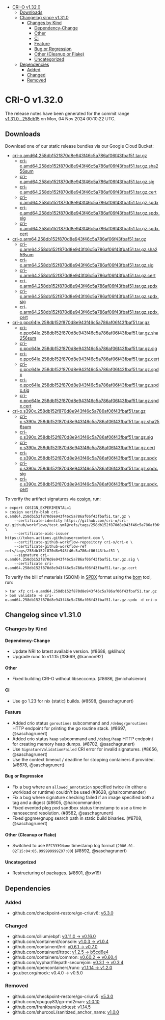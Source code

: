 - [CRI-O v1.32.0](#cri-o-v1320)
  - [Downloads](#downloads)
  - [Changelog since v1.31.0](#changelog-since-v1310)
    - [Changes by Kind](#changes-by-kind)
      - [Dependency-Change](#dependency-change)
      - [Other](#other)
      - [Ci](#ci)
      - [Feature](#feature)
      - [Bug or Regression](#bug-or-regression)
      - [Other (Cleanup or Flake)](#other-cleanup-or-flake)
      - [Uncategorized](#uncategorized)
  - [Dependencies](#dependencies)
    - [Added](#added)
    - [Changed](#changed)
    - [Removed](#removed)

# CRI-O v1.32.0

The release notes have been generated for the commit range
[v1.31.0...258db15](https://github.com/cri-o/cri-o/compare/v1.31.0...v1.32.0) on Mon, 04 Nov 2024 00:10:22 UTC.

## Downloads

Download one of our static release bundles via our Google Cloud Bucket:

- [cri-o.amd64.258db152f870d8e943f46c5a786af06f43fbaf51.tar.gz](https://storage.googleapis.com/cri-o/artifacts/cri-o.amd64.258db152f870d8e943f46c5a786af06f43fbaf51.tar.gz)
  - [cri-o.amd64.258db152f870d8e943f46c5a786af06f43fbaf51.tar.gz.sha256sum](https://storage.googleapis.com/cri-o/artifacts/cri-o.amd64.258db152f870d8e943f46c5a786af06f43fbaf51.tar.gz.sha256sum)
  - [cri-o.amd64.258db152f870d8e943f46c5a786af06f43fbaf51.tar.gz.sig](https://storage.googleapis.com/cri-o/artifacts/cri-o.amd64.258db152f870d8e943f46c5a786af06f43fbaf51.tar.gz.sig)
  - [cri-o.amd64.258db152f870d8e943f46c5a786af06f43fbaf51.tar.gz.cert](https://storage.googleapis.com/cri-o/artifacts/cri-o.amd64.258db152f870d8e943f46c5a786af06f43fbaf51.tar.gz.cert)
  - [cri-o.amd64.258db152f870d8e943f46c5a786af06f43fbaf51.tar.gz.spdx](https://storage.googleapis.com/cri-o/artifacts/cri-o.amd64.258db152f870d8e943f46c5a786af06f43fbaf51.tar.gz.spdx)
  - [cri-o.amd64.258db152f870d8e943f46c5a786af06f43fbaf51.tar.gz.spdx.sig](https://storage.googleapis.com/cri-o/artifacts/cri-o.amd64.258db152f870d8e943f46c5a786af06f43fbaf51.tar.gz.spdx.sig)
  - [cri-o.amd64.258db152f870d8e943f46c5a786af06f43fbaf51.tar.gz.spdx.cert](https://storage.googleapis.com/cri-o/artifacts/cri-o.amd64.258db152f870d8e943f46c5a786af06f43fbaf51.tar.gz.spdx.cert)
- [cri-o.arm64.258db152f870d8e943f46c5a786af06f43fbaf51.tar.gz](https://storage.googleapis.com/cri-o/artifacts/cri-o.arm64.258db152f870d8e943f46c5a786af06f43fbaf51.tar.gz)
  - [cri-o.arm64.258db152f870d8e943f46c5a786af06f43fbaf51.tar.gz.sha256sum](https://storage.googleapis.com/cri-o/artifacts/cri-o.arm64.258db152f870d8e943f46c5a786af06f43fbaf51.tar.gz.sha256sum)
  - [cri-o.arm64.258db152f870d8e943f46c5a786af06f43fbaf51.tar.gz.sig](https://storage.googleapis.com/cri-o/artifacts/cri-o.arm64.258db152f870d8e943f46c5a786af06f43fbaf51.tar.gz.sig)
  - [cri-o.arm64.258db152f870d8e943f46c5a786af06f43fbaf51.tar.gz.cert](https://storage.googleapis.com/cri-o/artifacts/cri-o.arm64.258db152f870d8e943f46c5a786af06f43fbaf51.tar.gz.cert)
  - [cri-o.arm64.258db152f870d8e943f46c5a786af06f43fbaf51.tar.gz.spdx](https://storage.googleapis.com/cri-o/artifacts/cri-o.arm64.258db152f870d8e943f46c5a786af06f43fbaf51.tar.gz.spdx)
  - [cri-o.arm64.258db152f870d8e943f46c5a786af06f43fbaf51.tar.gz.spdx.sig](https://storage.googleapis.com/cri-o/artifacts/cri-o.arm64.258db152f870d8e943f46c5a786af06f43fbaf51.tar.gz.spdx.sig)
  - [cri-o.arm64.258db152f870d8e943f46c5a786af06f43fbaf51.tar.gz.spdx.cert](https://storage.googleapis.com/cri-o/artifacts/cri-o.arm64.258db152f870d8e943f46c5a786af06f43fbaf51.tar.gz.spdx.cert)
- [cri-o.ppc64le.258db152f870d8e943f46c5a786af06f43fbaf51.tar.gz](https://storage.googleapis.com/cri-o/artifacts/cri-o.ppc64le.258db152f870d8e943f46c5a786af06f43fbaf51.tar.gz)
  - [cri-o.ppc64le.258db152f870d8e943f46c5a786af06f43fbaf51.tar.gz.sha256sum](https://storage.googleapis.com/cri-o/artifacts/cri-o.ppc64le.258db152f870d8e943f46c5a786af06f43fbaf51.tar.gz.sha256sum)
  - [cri-o.ppc64le.258db152f870d8e943f46c5a786af06f43fbaf51.tar.gz.sig](https://storage.googleapis.com/cri-o/artifacts/cri-o.ppc64le.258db152f870d8e943f46c5a786af06f43fbaf51.tar.gz.sig)
  - [cri-o.ppc64le.258db152f870d8e943f46c5a786af06f43fbaf51.tar.gz.cert](https://storage.googleapis.com/cri-o/artifacts/cri-o.ppc64le.258db152f870d8e943f46c5a786af06f43fbaf51.tar.gz.cert)
  - [cri-o.ppc64le.258db152f870d8e943f46c5a786af06f43fbaf51.tar.gz.spdx](https://storage.googleapis.com/cri-o/artifacts/cri-o.ppc64le.258db152f870d8e943f46c5a786af06f43fbaf51.tar.gz.spdx)
  - [cri-o.ppc64le.258db152f870d8e943f46c5a786af06f43fbaf51.tar.gz.spdx.sig](https://storage.googleapis.com/cri-o/artifacts/cri-o.ppc64le.258db152f870d8e943f46c5a786af06f43fbaf51.tar.gz.spdx.sig)
  - [cri-o.ppc64le.258db152f870d8e943f46c5a786af06f43fbaf51.tar.gz.spdx.cert](https://storage.googleapis.com/cri-o/artifacts/cri-o.ppc64le.258db152f870d8e943f46c5a786af06f43fbaf51.tar.gz.spdx.cert)
- [cri-o.s390x.258db152f870d8e943f46c5a786af06f43fbaf51.tar.gz](https://storage.googleapis.com/cri-o/artifacts/cri-o.s390x.258db152f870d8e943f46c5a786af06f43fbaf51.tar.gz)
  - [cri-o.s390x.258db152f870d8e943f46c5a786af06f43fbaf51.tar.gz.sha256sum](https://storage.googleapis.com/cri-o/artifacts/cri-o.s390x.258db152f870d8e943f46c5a786af06f43fbaf51.tar.gz.sha256sum)
  - [cri-o.s390x.258db152f870d8e943f46c5a786af06f43fbaf51.tar.gz.sig](https://storage.googleapis.com/cri-o/artifacts/cri-o.s390x.258db152f870d8e943f46c5a786af06f43fbaf51.tar.gz.sig)
  - [cri-o.s390x.258db152f870d8e943f46c5a786af06f43fbaf51.tar.gz.cert](https://storage.googleapis.com/cri-o/artifacts/cri-o.s390x.258db152f870d8e943f46c5a786af06f43fbaf51.tar.gz.cert)
  - [cri-o.s390x.258db152f870d8e943f46c5a786af06f43fbaf51.tar.gz.spdx](https://storage.googleapis.com/cri-o/artifacts/cri-o.s390x.258db152f870d8e943f46c5a786af06f43fbaf51.tar.gz.spdx)
  - [cri-o.s390x.258db152f870d8e943f46c5a786af06f43fbaf51.tar.gz.spdx.sig](https://storage.googleapis.com/cri-o/artifacts/cri-o.s390x.258db152f870d8e943f46c5a786af06f43fbaf51.tar.gz.spdx.sig)
  - [cri-o.s390x.258db152f870d8e943f46c5a786af06f43fbaf51.tar.gz.spdx.cert](https://storage.googleapis.com/cri-o/artifacts/cri-o.s390x.258db152f870d8e943f46c5a786af06f43fbaf51.tar.gz.spdx.cert)

To verify the artifact signatures via [cosign](https://github.com/sigstore/cosign), run:

```console
> export COSIGN_EXPERIMENTAL=1
> cosign verify-blob cri-o.amd64.258db152f870d8e943f46c5a786af06f43fbaf51.tar.gz \
    --certificate-identity https://github.com/cri-o/cri-o/.github/workflows/test.yml@refs/tags/258db152f870d8e943f46c5a786af06f43fbaf51 \
    --certificate-oidc-issuer https://token.actions.githubusercontent.com \
    --certificate-github-workflow-repository cri-o/cri-o \
    --certificate-github-workflow-ref refs/tags/258db152f870d8e943f46c5a786af06f43fbaf51 \
    --signature cri-o.amd64.258db152f870d8e943f46c5a786af06f43fbaf51.tar.gz.sig \
    --certificate cri-o.amd64.258db152f870d8e943f46c5a786af06f43fbaf51.tar.gz.cert
```

To verify the bill of materials (SBOM) in [SPDX](https://spdx.org) format using the [bom](https://sigs.k8s.io/bom) tool, run:

```console
> tar xfz cri-o.amd64.258db152f870d8e943f46c5a786af06f43fbaf51.tar.gz
> bom validate -e cri-o.amd64.258db152f870d8e943f46c5a786af06f43fbaf51.tar.gz.spdx -d cri-o
```

## Changelog since v1.31.0

### Changes by Kind

#### Dependency-Change
 - Update NRI to latest available version. (#8688, @klihub)
 - Upgrade runc to v1.1.15 (#8669, @kannon92)

#### Other
 - Fixed building CRI-O without libseccomp. (#8686, @michalsieron)

#### Ci
 - Use go 1.23 for nix (static) builds. (#8598, @saschagrunert)

#### Feature
 - Added crio status `goroutines` subcommand and `/debug/goroutines` HTTP endpoint for printing the go routine stack. (#8697, @saschagrunert)
 - Added crio status `heap` subcommand and `/debug/heap` HTTP endpoint for creating memory heap dumps. (#8702, @saschagrunert)
 - Use `SignatureValidationFailed` CRI error for invalid signatures. (#8656, @saschagrunert)
 - Use the context timeout / deadline for stopping containers if provided. (#8678, @saschagrunert)

#### Bug or Regression
 - Fix a bug where an `allowed_annotation` specified twice (in either a workload or runtime) couldn't be used (#8628, @haircommander)
 - Fix a bug where signature checking failed if an image specified both a tag and a digest (#8605, @haircommander)
 - Fixed evented pleg pod sandbox status timestamp to use a time in nanosecond resolution. (#8582, @saschagrunert)
 - Fixed gpgme/gnupg search path in static build binaries. (#8708, @saschagrunert)

#### Other (Cleanup or Flake)
 - Switched to use `RFC3339Nano` timestamp log format (`2006-01-02T15:04:05.999999999Z07:00`) (#8592, @saschagrunert)

#### Uncategorized
 - Restructuring of packages. (#8601, @xw19)

## Dependencies

### Added
- github.com/checkpoint-restore/go-criu/v6: [v6.3.0](https://github.com/checkpoint-restore/go-criu/tree/v6.3.0)

### Changed
- github.com/cilium/ebpf: [v0.11.0 → v0.16.0](https://github.com/cilium/ebpf/compare/v0.11.0...v0.16.0)
- github.com/containerd/console: [v1.0.3 → v1.0.4](https://github.com/containerd/console/compare/v1.0.3...v1.0.4)
- github.com/containerd/nri: [v0.6.1 → v0.7.0](https://github.com/containerd/nri/compare/v0.6.1...v0.7.0)
- github.com/containerd/ttrpc: [v1.2.5 → b5cd6e4](https://github.com/containerd/ttrpc/compare/v1.2.5...b5cd6e4)
- github.com/containers/common: [v0.60.2 → v0.60.4](https://github.com/containers/common/compare/v0.60.2...v0.60.4)
- github.com/cyphar/filepath-securejoin: [v0.3.1 → v0.3.4](https://github.com/cyphar/filepath-securejoin/compare/v0.3.1...v0.3.4)
- github.com/opencontainers/runc: [v1.1.14 → v1.2.0](https://github.com/opencontainers/runc/compare/v1.1.14...v1.2.0)
- go.uber.org/mock: v0.4.0 → v0.5.0

### Removed
- github.com/checkpoint-restore/go-criu/v5: [v5.3.0](https://github.com/checkpoint-restore/go-criu/tree/v5.3.0)
- github.com/cpuguy83/go-md2man: [v1.0.10](https://github.com/cpuguy83/go-md2man/tree/v1.0.10)
- github.com/frankban/quicktest: [v1.14.5](https://github.com/frankban/quicktest/tree/v1.14.5)
- github.com/shurcooL/sanitized_anchor_name: [v1.0.0](https://github.com/shurcooL/sanitized_anchor_name/tree/v1.0.0)

